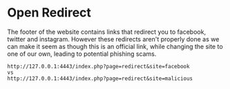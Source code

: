 # Open Redirect

The footer of the website contains links that redirect you to facebook, twitter and instagram. However these redirects aren't properly done as we can make it seem as though this is an official link, while changing the site to one of our own, leading to potential phishing scams.
```
http://127.0.0.1:4443/index.php?page=redirect&site=facebook
vs
http://127.0.0.1:4443/index.php?page=redirect&site=malicious
```
